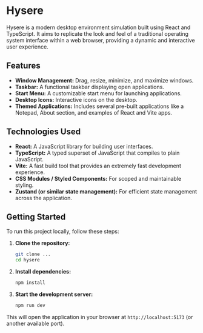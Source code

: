 # Hysere

Hysere is a modern desktop environment simulation built using React and TypeScript. It aims to replicate the look and feel of a traditional operating system interface within a web browser, providing a dynamic and interactive user experience.

## Features

- **Window Management:** Drag, resize, minimize, and maximize windows.
- **Taskbar:** A functional taskbar displaying open applications.
- **Start Menu:** A customizable start menu for launching applications.
- **Desktop Icons:** Interactive icons on the desktop.
- **Themed Applications:** Includes several pre-built applications like a Notepad, About section, and examples of React and Vite apps.

## Technologies Used

- **React:** A JavaScript library for building user interfaces.
- **TypeScript:** A typed superset of JavaScript that compiles to plain JavaScript.
- **Vite:** A fast build tool that provides an extremely fast development experience.
- **CSS Modules / Styled Components:** For scoped and maintainable styling.
- **Zustand (or similar state management):** For efficient state management across the application.

## Getting Started

To run this project locally, follow these steps:

1.  **Clone the repository:**
    ```bash
    git clone ... 
    cd hysere
    ```
2.  **Install dependencies:**
    ```bash
    npm install
    ```
3.  **Start the development server:**
    ```bash
    npm run dev
    ```

This will open the application in your browser at `http://localhost:5173` (or another available port).